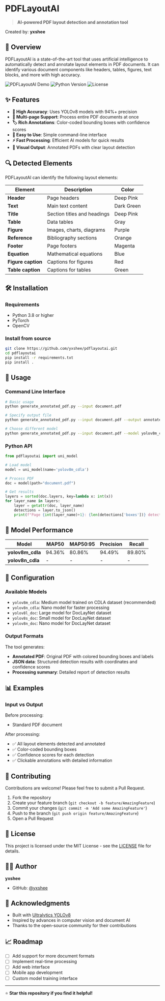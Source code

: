 # PDFLayoutAI

> **AI-powered PDF layout detection and annotation tool**

Created by: **yxshee**

## 🚀 Overview

PDFLayoutAI is a state-of-the-art tool that uses artificial intelligence to automatically detect and annotate layout elements in PDF documents. It can identify various document components like headers, tables, figures, text blocks, and more with high accuracy.

![PDFLayoutAI Demo](https://img.shields.io/badge/PDF-Layout%20Detection-blue)
![Python Version](https://img.shields.io/badge/python-3.8%2B-brightgreen)
![License](https://img.shields.io/badge/license-MIT-green)

## ✨ Features

- **🎯 High Accuracy**: Uses YOLOv8 models with 94%+ precision
- **📄 Multi-page Support**: Process entire PDF documents at once
- **🏷️ Rich Annotations**: Color-coded bounding boxes with confidence scores
- **🔧 Easy to Use**: Simple command-line interface
- **⚡ Fast Processing**: Efficient AI models for quick results
- **🎨 Visual Output**: Annotated PDFs with clear layout detection

## 🔍 Detected Elements

PDFLayoutAI can identify the following layout elements:

| Element | Description | Color |
|---------|-------------|-------|
| **Header** | Page headers | Deep Pink |
| **Text** | Main text content | Dark Green |
| **Title** | Section titles and headings | Deep Pink |
| **Table** | Data tables | Gray |
| **Figure** | Images, charts, diagrams | Purple |
| **Reference** | Bibliography sections | Orange |
| **Footer** | Page footers | Magenta |
| **Equation** | Mathematical equations | Blue |
| **Figure caption** | Captions for figures | Red |
| **Table caption** | Captions for tables | Green |

## 🛠️ Installation

### Requirements
- Python 3.8 or higher
- PyTorch
- OpenCV

### Install from source

```bash
git clone https://github.com/yxshee/pdflayoutai.git
cd pdflayoutai
pip install -r requirements.txt
pip install .
```

## 📖 Usage

### Command Line Interface

```bash
# Basic usage
python generate_annotated_pdf.py --input document.pdf

# Specify output file
python generate_annotated_pdf.py --input document.pdf --output annotated_document.pdf

# Choose different model
python generate_annotated_pdf.py --input document.pdf --model yolov8m_cdla
```

### Python API

```python
from pdflayoutai import uni_model

# Load model
model = uni_model(name='yolov8m_cdla')

# Process PDF
doc = model(path="document.pdf")

# Get results
layers = sorted(doc.layers, key=lambda x: int(x))
for layer_name in layers:
    layer = getattr(doc, layer_name)
    detections = layer.to_json()
    print(f"Page {int(layer_name)+1}: {len(detections['boxes'])} detections")
```

## 🎯 Model Performance

| Model | MAP50 | MAP50:95 | Precision | Recall |
|-------|-------|----------|-----------|--------|
| **yolov8m_cdla** | 94.36% | 80.86% | 94.49% | 89.80% |
| **yolov8n_cdla** | - | - | - | - |

## 🔧 Configuration

### Available Models

- `yolov8m_cdla`: Medium model trained on CDLA dataset (recommended)
- `yolov8n_cdla`: Nano model for faster processing
- `yolov8l_doc`: Large model for DocLayNet dataset
- `yolov8s_doc`: Small model for DocLayNet dataset
- `yolov8n_doc`: Nano model for DocLayNet dataset

### Output Formats

The tool generates:
- **Annotated PDF**: Original PDF with colored bounding boxes and labels
- **JSON data**: Structured detection results with coordinates and confidence scores
- **Processing summary**: Detailed report of detection results

## 📊 Examples

### Input vs Output

Before processing:
- Standard PDF document

After processing:
- ✅ All layout elements detected and annotated
- ✅ Color-coded bounding boxes
- ✅ Confidence scores for each detection
- ✅ Clickable annotations with detailed information

## 🤝 Contributing

Contributions are welcome! Please feel free to submit a Pull Request.

1. Fork the repository
2. Create your feature branch (`git checkout -b feature/AmazingFeature`)
3. Commit your changes (`git commit -m 'Add some AmazingFeature'`)
4. Push to the branch (`git push origin feature/AmazingFeature`)
5. Open a Pull Request

## 📜 License

This project is licensed under the MIT License - see the [LICENSE](LICENSE) file for details.

## 👨‍💻 Author

**yxshee**
- GitHub: [@yxshee](https://github.com/yxshee)

## 🙏 Acknowledgments

- Built with [Ultralytics YOLOv8](https://github.com/ultralytics/ultralytics)
- Inspired by advances in computer vision and document AI
- Thanks to the open-source community for their contributions

## 📈 Roadmap

- [ ] Add support for more document formats
- [ ] Implement real-time processing
- [ ] Add web interface
- [ ] Mobile app development
- [ ] Custom model training interface

---

⭐ **Star this repository if you find it helpful!**

